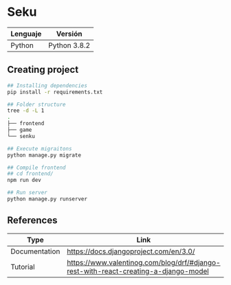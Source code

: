 # Seku

| Lenguaje | Versión        |
| -------- | -------------- |
| Python   | Python 3.8.2   |

## Creating project
```bash
## Installing dependencies
pip install -r requirements.txt

## Folder structure
tree -d -L 1
.
├── frontend
├── game
└── senku

## Execute migraitons
python manage.py migrate

## Compile frontend
## cd frontend/
npm run dev

## Run server
python manage.py runserver
```

## References

| Type          | Link                                                                                |
| ------------- | ----------------------------------------------------------------------------------- |
| Documentation | https://docs.djangoproject.com/en/3.0/                                              |
| Tutorial      | https://www.valentinog.com/blog/drf/#django-rest-with-react-creating-a-django-model |

